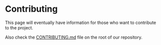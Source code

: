 # Contributing

This page will eventually have information for those who want to contribute
to the project.

Also check the [CONTRIBUTING.md](https://github.com/goreleaser/nfpm/blob/main/CONTRIBUTING.md)
file on the root of our repository.
